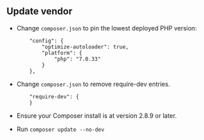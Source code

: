 ## Update vendor

* Change `composer.json` to pin the lowest deployed PHP version:

	```
		"config": {
			"optimize-autoloader": true,
			"platform": {
				"php": "7.0.33"
			}
		},
	```

* Change `composer.json` to remove require-dev entries.

	```
		"require-dev": {
		}
	```

* Ensure your Composer install is at version 2.8.9 or later.

* Run `composer update --no-dev`
